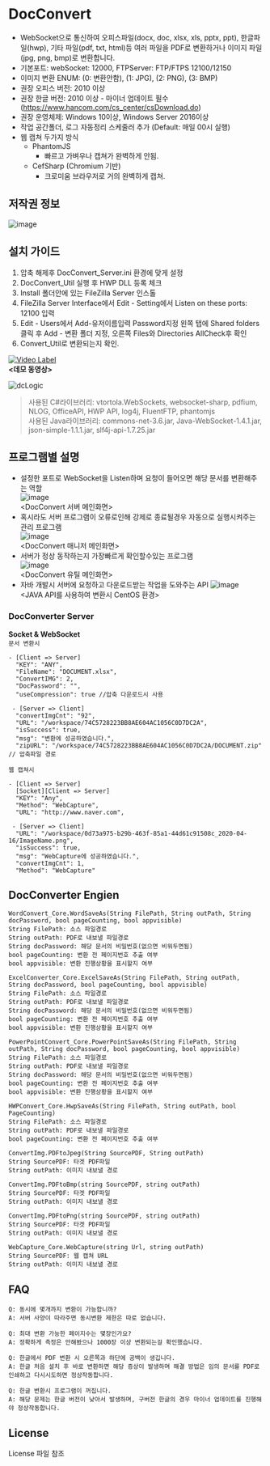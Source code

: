 # DocConvert
* WebSocket으로 통신하여 오피스파일(docx, doc, xlsx, xls, pptx, ppt), 한글파일(hwp), 기타 파일(pdf, txt, html)등 여러 파일을 PDF로 변환하거나 이미지 파일(jpg, png, bmp)로 변환합니다.
* 기본포트: webSocket: 12000, FTPServer: FTP/FTPS 12100/12150
* 이미지 변환 ENUM: (0: 변환안함), (1: JPG), (2: PNG), (3: BMP)  
* 권장 오피스 버전: 2010 이상
* 권장 한글 버전: 2010 이상 - 마이너 업데이트 필수 (https://www.hancom.com/cs_center/csDownload.do)
* 권장 운영체제: Windows 10이상, Windows Server 2016이상
* 작업 공간폴더, 로그 자동정리 스케줄러 추가 (Default: 매일 00시 실행)  
* 웹 캡쳐 두가지 방식  
  * PhantomJS  
    * 빠르고 가벼우나 캡쳐가 완벽하게 안됨.
  * CefSharp (Chromium 기반)
    * 크로미움 브라우저로 거의 완벽하게 캡쳐.
## 저작권 정보
![image](https://user-images.githubusercontent.com/13088077/81154082-853ac180-8fbe-11ea-9699-4fb81c96aeeb.png)

## 설치 가이드
1. 압축 해제후 DocConvert_Server.ini 환경에 맞게 설정
2. DocConvert_Util 실행 후 HWP DLL 등록 체크
3. Install 폴더안에 있는 FileZilla Server 인스톨
4. FileZilla Server Interface에서 Edit - Setting에서 Listen on these ports: 12100 입력
5. Edit - Users에서 Add-유저이름입력 Password지정 왼쪽 탭에 Shared folders클릭 후 Add - 변환 폴더 지정, 오른쪽 Files와 Directories AllCheck후 확인
6. Convert_Util로 변환되는지 확인.

[![Video Label](http://www.namejm.org/resources/img/20200408_DEMO_000.jpg)](https://youtu.be/AfrIzDilIZo)  
**<데모 동영상>**

![dcLogic](https://user-images.githubusercontent.com/13088077/78665631-16137400-7911-11ea-8843-5320c42fa519.png)   

> 사용된 C#라이브러리: vtortola.WebSockets, websocket-sharp, pdfium, NLOG, OfficeAPI, HWP API, log4j, FluentFTP, phantomjs    
> 사용된 Java라이브러리: commons-net-3.6.jar, Java-WebSocket-1.4.1.jar, json-simple-1.1.1.jar, slf4j-api-1.7.25.jar  
## 프로그램별 설명
* 설정한 포트로 WebSocket을 Listen하며 요청이 들어오면 해당 문서를 변환해주는 역할  
![image](https://user-images.githubusercontent.com/13088077/80710856-635abe00-8b2a-11ea-9cf6-db09143aac8b.png)  
<DocConvert 서버 메인화면>  
* 혹시라도 서버 프로그램이 오류로인해 강제로 종료될경우 자동으로 실행시켜주는 관리 프로그램  
![image](https://user-images.githubusercontent.com/13088077/80711349-2e02a000-8b2b-11ea-8dd2-0bc5e59731f0.png)  
<DocConvert 매니저 메인화면>  
* 서버가 정상 동작하는지 가장빠르게 확인할수있는 프로그램  
![image](https://user-images.githubusercontent.com/13088077/80710846-5f2ea080-8b2a-11ea-86f0-030d05112780.png)  
<DocConvert 유틸 메인화면>  
* 자바 개발시 서버에 요청하고 다운로드받는 작업을 도와주는 API
![image](https://user-images.githubusercontent.com/13088077/80711207-f136a900-8b2a-11ea-869e-1d4eb244a901.png)  
<JAVA API를 사용하여 변환시 CentOS 환경>  

### DocConverter Server
**Socket & WebSocket**  
`문서 변환시`
```
- [Client => Server]  
  "KEY": "ANY",  
  "FileName": "DOCUMENT.xlsx",  
  "ConvertIMG": 2,  
  "DocPassword": "",  
  "useCompression": true //압축 다운로드시 사용  
    
 - [Server => Client]  
  "convertImgCnt": "92",  
  "URL": "/workspace/74C5728223BB8AE604AC1056C0D7DC2A",  
  "isSuccess": true,  
  "msg": "변환에 성공하였습니다.",  
  "zipURL": "/workspace/74C5728223BB8AE604AC1056C0D7DC2A/DOCUMENT.zip" // 압축파일 경로  
```  
`웹 캡쳐시`
```
- [Client => Server]  
  [Socket][Client => Server]
  "KEY": "Any",
  "Method": "WebCapture",
  "URL": "http://www.naver.com",
    
 - [Server => Client]  
  "URL": "/workspace/0d73a975-b29b-463f-85a1-44d61c91508c_2020-04-16/ImageName.png",
  "isSuccess": true,
  "msg": "WebCapture에 성공하였습니다.",
  "convertImgCnt": 1,
  "Method": "WebCapture"
```  

## DocConverter Engien
```
WordConvert_Core.WordSaveAs(String FilePath, String outPath, String docPassword, bool pageCounting, bool appvisible)
String FilePath: 소스 파일경로  
String outPath: PDF로 내보낼 파일경로  
String docPassword: 해당 문서의 비밀번호(없으면 비워두면됨)  
bool pageCounting: 변환 전 페이지번호 추출 여부  
bool appvisible: 변환 진행상황을 표시할지 여부  
```
```
ExcelConverter_Core.ExcelSaveAs(String FilePath, String outPath, String docPassword, bool pageCounting, bool appvisible)
String FilePath: 소스 파일경로  
String outPath: PDF로 내보낼 파일경로  
String docPassword: 해당 문서의 비밀번호(없으면 비워두면됨)  
bool pageCounting: 변환 전 페이지번호 추출 여부  
bool appvisible: 변환 진행상황을 표시할지 여부  
```
```
PowerPointConvert_Core.PowerPointSaveAs(String FilePath, String outPath, String docPassword, bool pageCounting, bool appvisible)
String FilePath: 소스 파일경로  
String outPath: PDF로 내보낼 파일경로  
String docPassword: 해당 문서의 비밀번호(없으면 비워두면됨)  
bool pageCounting: 변환 전 페이지번호 추출 여부  
bool appvisible: 변환 진행상황을 표시할지 여부  
```
```
HWPConvert_Core.HwpSaveAs(String FilePath, String outPath, bool PageCounting)
String FilePath: 소스 파일경로  
String outPath: PDF로 내보낼 파일경로  
bool pageCounting: 변환 전 페이지번호 추출 여부  
```
```
ConvertImg.PDFtoJpeg(String SourcePDF, String outPath)
String SourcePDF: 타겟 PDF파일  
String outPath: 이미지 내보낼 경로  
```
```
ConvertImg.PDFtoBmp(string SourcePDF, string outPath)
String SourcePDF: 타겟 PDF파일  
String outPath: 이미지 내보낼 경로  
```
```
ConvertImg.PDFtoPng(string SourcePDF, string outPath)
String SourcePDF: 타겟 PDF파일  
String outPath: 이미지 내보낼 경로  
```
```
WebCapture_Core.WebCapture(string Url, string outPath)
String SourcePDF: 웹 캡쳐 URL  
String outPath: 이미지 내보낼 경로  
```
## FAQ
```
Q: 동시에 몇개까지 변환이 가능합니까?
A: 서버 사양이 따라주면 동시변환 제한은 따로 없습니다.
```
```
Q: 최대 변환 가능한 페이지수는 몇장인가요?
A: 정확하게 측정은 안해봤으나 1000장 이상 변환되는걸 확인했습니다.
```
```
Q: 한글에서 PDF 변환 시 오른쪽과 하단에 공백이 생깁니다.
A: 한글 처음 설치 후 바로 변환하면 해당 증상이 발생하며 해결 방법은 임의 문서를 PDF로 인쇄하고 다시시도하면 정상작동합니다.
```
```
Q: 한글 변환시 프로그램이 꺼집니다.
A: 해당 문제는 한글 버전이 낮아서 발생하며, 구버전 한글의 경우 마이너 업데이트를 진행해야 정상작동합니다.
```
## License
License 파일 참조
